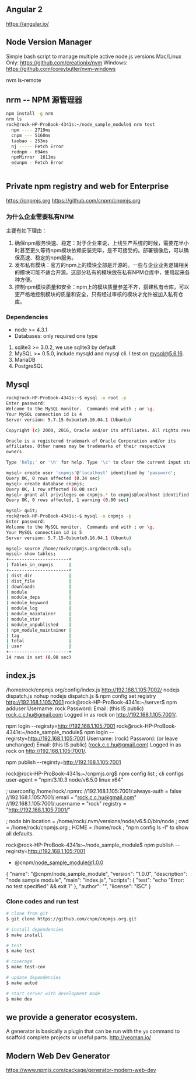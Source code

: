 ## Angular 2
https://angular.io/

## Node Version Manager
Simple bash script to manage multiple active node.js versions
Mac/Linux Only:	https://github.com/creationix/nvm
Windows:		https://github.com/coreybutler/nvm-windows

nvm ls-remote

## nrm  -- NPM 源管理器
```bash
npm install -g nrm
nrm ls                  
rock@rock-HP-ProBook-4341s:~/node_sample_module$ nrm test
  npm ---- 2719ms
  cnpm --- 5160ms
  taobao - 253ms
  nj ----- Fetch Error
  rednpm - 694ms
  npmMirror  1611ms
  edunpm - Fetch Error
                                                                                            
```

## Private npm registry and web for Enterprise 
https://cnpmjs.org
https://github.com/cnpm/cnpmjs.org

### 为什么企业需要私有NPM
主要有如下理由：
1. 确保npm服务快速、稳定：对于企业来说，上线生产系统的时候，需要花半小时甚至更久等待npm模块依赖安装完毕，是不可接受的。部署镜像后，可以确保高速、稳定的npm服务。
2. 发布私有模块：官方的npm上的模块全部是开源的。一些与企业业务逻辑相关的模块可能不适合开源。这部分私有的模块放在私有NPM仓库中，使用起来各种方便。
3. 控制npm模块质量和安全：npm上的模块质量参差不齐，搭建私有仓库，可以更严格地控制模块的质量和安全，只有经过审核的模块才允许被加入私有仓库。

### Dependencies
* node >= 4.3.1
* Databases: only required one type
1. sqlite3 >= 3.0.2, we use sqlite3 by default
2. MySQL >= 0.5.0, include mysqld and mysql cli. I test on mysql@5.6.16.
3. MariaDB
4. PostgreSQL

## Mysql
```bash
rock@rock-HP-ProBook-4341s:~$ mysql -u root -p 
Enter password: 
Welcome to the MySQL monitor.  Commands end with ; or \g.
Your MySQL connection id is 4
Server version: 5.7.15-0ubuntu0.16.04.1 (Ubuntu)

Copyright (c) 2000, 2016, Oracle and/or its affiliates. All rights reserved.

Oracle is a registered trademark of Oracle Corporation and/or its
affiliates. Other names may be trademarks of their respective
owners.

Type 'help;' or '\h' for help. Type '\c' to clear the current input statement.

mysql> create user 'cnpmjs'@'localhost' identified by 'password';
Query OK, 0 rows affected (0.34 sec)
mysql> create database cnpmjs;
Query OK, 1 row affected (0.00 sec)
mysql> grant all privileges on cnpmjs.* to cnpmjs@localhost identified  by 'password';
Query OK, 0 rows affected, 1 warning (0.00 sec)

mysql> quit;
rock@rock-HP-ProBook-4341s:~$ mysql -u cnpmjs -p 
Enter password: 
Welcome to the MySQL monitor.  Commands end with ; or \g.
Your MySQL connection id is 5
Server version: 5.7.15-0ubuntu0.16.04.1 (Ubuntu)

mysql> source /home/rock/cnpmjs.org/docs/db.sql;
mysql> show tables;
+-----------------------+
| Tables_in_cnpmjs      |
+-----------------------+
| dist_dir              |
| dist_file             |
| downloads             |
| module                |
| module_deps           |
| module_keyword        |
| module_log            |
| module_maintainer     |
| module_star           |
| module_unpublished    |
| npm_module_maintainer |
| tag                   |
| total                 |
| user                  |
+-----------------------+
14 rows in set (0.00 sec)

```

## index.js
/home/rock/cnpmjs.org/config/index.js
http://192.168.1.105:7002/
nodejs dispatch.js
nohup nodejs dispatch.js &
npm config set registry http://192.168.1.105:7001
rock@rock-HP-ProBook-4341s:~/server$ npm adduser
Username: rock
Password: 
Email: (this IS public) rock.c.c.hu@gmail.com
Logged in as rock on http://192.168.1.105:7001/.

npm login --regirsty=http://192.168.1.105:7001
rock@rock-HP-ProBook-4341s:~/node_sample_module$ npm login --regirsty=http://192.168.1.105:7001
Username: (rock) 
Password: (or leave unchanged) 
Email: (this IS public) (rock.c.c.hu@gmail.com) 
Logged in as rock on http://192.168.1.105:7001/.

npm publish --regirsty=http://192.168.1.105:7001

rock@rock-HP-ProBook-4341s:~/cnpmjs.org$ npm config list
; cli configs
user-agent = "npm/3.10.3 node/v6.5.0 linux x64"

; userconfig /home/rock/.npmrc
//192.168.1.105:7001/:always-auth = false
//192.168.1.105:7001/:email = "rock.c.c.hu@gmail.com"
//192.168.1.105:7001/:username = "rock"
registry = "http://192.168.1.105:7001/"

; node bin location = /home/rock/.nvm/versions/node/v6.5.0/bin/node
; cwd = /home/rock/cnpmjs.org
; HOME = /home/rock
; "npm config ls -l" to show all defaults.

rock@rock-HP-ProBook-4341s:~/node_sample_module$ npm publish --regirsty=http://192.168.1.105:7001
+ @cnpm/node_sample_module@1.0.0

{
  "name": "@cnpm/node_sample_module",
  "version": "1.0.0",
  "description": "node sample module",
  "main": "index.js",
  "scripts": {
    "test": "echo \"Error: no test specified\" && exit 1"
  },
  "author": "",
  "license": "ISC"
}


### Clone codes and run test
```bash
# clone from git
$ git clone https://github.com/cnpm/cnpmjs.org.git

# install dependencies
$ make install

# test
$ make test

# coverage
$ make test-cov

# update dependencies
$ make autod

# start server with development mode
$ make dev
```
## we provide a generator ecosystem. 
A generator is basically a plugin that can be run with the `yo` command to scaffold complete projects or useful parts.
http://yeoman.io/

## Modern Web Dev Generator
https://www.npmjs.com/package/generator-modern-web-dev